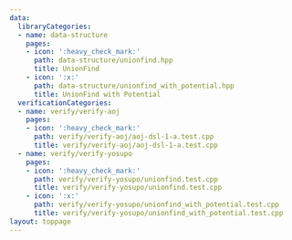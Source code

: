 ```yaml
---
data:
  libraryCategories:
  - name: data-structure
    pages:
    - icon: ':heavy_check_mark:'
      path: data-structure/unionfind.hpp
      title: UnionFind
    - icon: ':x:'
      path: data-structure/unionfind_with_potential.hpp
      title: UnionFind with Potential
  verificationCategories:
  - name: verify/verify-aoj
    pages:
    - icon: ':heavy_check_mark:'
      path: verify/verify-aoj/aoj-dsl-1-a.test.cpp
      title: verify/verify-aoj/aoj-dsl-1-a.test.cpp
  - name: verify/verify-yosupo
    pages:
    - icon: ':heavy_check_mark:'
      path: verify/verify-yosupo/unionfind.test.cpp
      title: verify/verify-yosupo/unionfind.test.cpp
    - icon: ':x:'
      path: verify/verify-yosupo/unionfind_with_potential.test.cpp
      title: verify/verify-yosupo/unionfind_with_potential.test.cpp
layout: toppage
---
```

